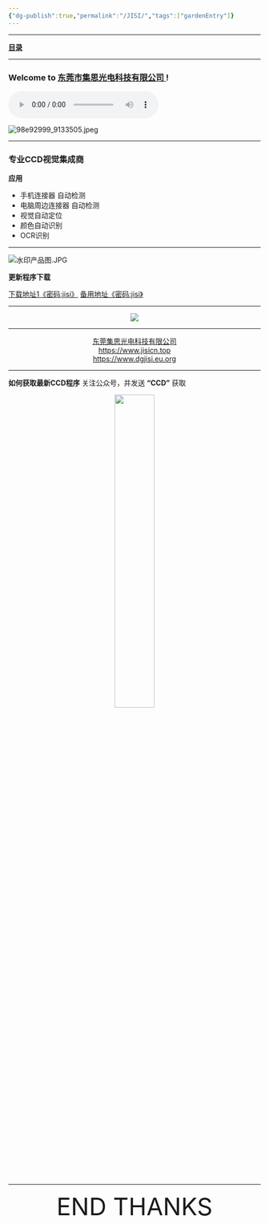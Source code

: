 ```yaml
---
{"dg-publish":true,"permalink":"/JISI/","tags":["gardenEntry"]}
---
```



---

 **[目录](List)**

---
### Welcome to [东莞市集思光电科技有限公司 ](https://www.jisicn.top) ! 

<audio id="audio" controls="" preload="none" autoplay="autoplay">
      <source id="mp3" src="">
</audio>

![98e92999_9133505.jpeg](https://tc.899900.xyz/img/202405031228351.jpeg)

---

### 专业CCD视觉集成商

**应用**

- 手机连接器 自动检测
-  电脑周边连接器 自动检测
-  视觉自动定位
- 颜色自动识别
- OCR识别

---

![水印产品图.JPG](https://tc.899900.xyz/img/202304122151817.JPG)

<!-- ![hello world_02](https://tc.899900.xyz/img/202405012134386.png) -->

**更新程序下载**

<a href="https://cloud.jisi.cf/s/wZfL" target="_blank">下载地址1《密码:jisi》</a>
<a href="https://jisi.lanzout.com/b0114318j" target="_blank">备用地址《密码:jisi》</a>

---

<div align="center">
    <img src="https://tc.899900.xyz/img/202405012135074.jpg"></img>
</div>




---
<center><a href="https://www.jisicn.top" target="_blank">东莞集思光电科技有限公司</a></center>
<center><a href="https://www.jisicn.top" target="_blank">https://www.jisicn.top</a></center>
<center><a href="Https://www.dgjisi.eu.org" target="_blank">https://www.dgjisi.eu.org</a></center>

---
**如何获取最新CCD程序**
关注公众号，并发送 **“CCD”** 获取


<div align="center">
    <img src="https://tc.899900.xyz/img/202405012133208.jpg" width="40%" height="40%"></img>
</div>


------

<div align='center' ><font size='50'>END THANKS</font></div>